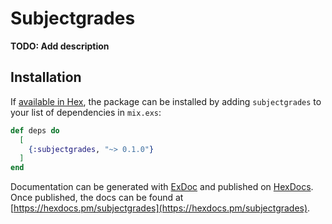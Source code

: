 # Subjectgrades

**TODO: Add description**

## Installation

If [available in Hex](https://hex.pm/docs/publish), the package can be installed
by adding `subjectgrades` to your list of dependencies in `mix.exs`:

```elixir
def deps do
  [
    {:subjectgrades, "~> 0.1.0"}
  ]
end
```

Documentation can be generated with [ExDoc](https://github.com/elixir-lang/ex_doc)
and published on [HexDocs](https://hexdocs.pm). Once published, the docs can
be found at [https://hexdocs.pm/subjectgrades](https://hexdocs.pm/subjectgrades).

